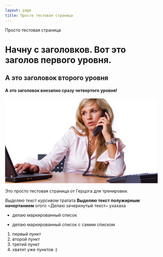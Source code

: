```yaml
---
layout: page
title: Просто тестовая страница
---
```


Просто тестовая страница

# Начну с заголовков. Вот это заголов первого уровня.


## А это заголовок второго уровня
####  А это заголовок внезапно сразу четвертого уровня!

<img src="/content/businessContent/telesales1.jpeg" alt="alt text" class="pull-left" title="Title" width="500" />

Это просто тестовая страница от Герцога для тренировки.

*Выделяю текст курсивом* тратата
**Выделяю текст полужирным начертанием** огого
~Делаю зачеркнутый текст~ ухахаха

* делаю маркированный список

* делаю маркированный список с самим списком
1. первый пункт
2. второй пункт
3. третий пункт
4. хватит уже пунктов :) 


